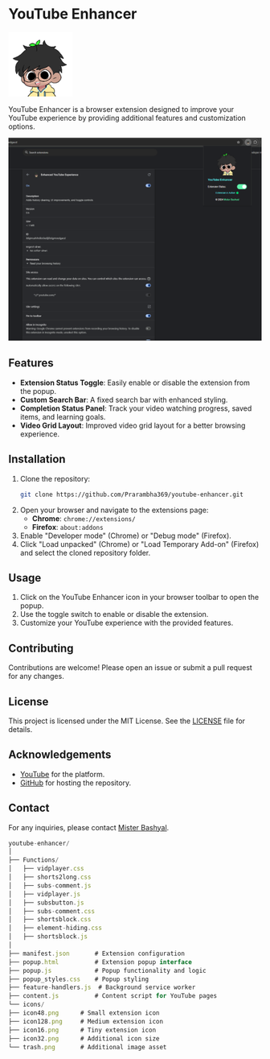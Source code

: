 # YouTube Enhancer
![icon128.png](youtube-enhancer/icons/icon128.png)

YouTube Enhancer is a browser extension designed to improve your YouTube experience by providing additional features and customization options.

![img.png](youtube-enhancer/icons/img.png)

## Features
- **Extension Status Toggle**: Easily enable or disable the extension from the popup.
- **Custom Search Bar**: A fixed search bar with enhanced styling.
- **Completion Status Panel**: Track your video watching progress, saved items, and learning goals.
- **Video Grid Layout**: Improved video grid layout for a better browsing experience.

## Installation

1. Clone the repository:
    ```sh
    git clone https://github.com/Prarambha369/youtube-enhancer.git
    ```
2. Open your browser and navigate to the extensions page:
    - **Chrome**: `chrome://extensions/`
    - **Firefox**: `about:addons`
3. Enable "Developer mode" (Chrome) or "Debug mode" (Firefox).
4. Click "Load unpacked" (Chrome) or "Load Temporary Add-on" (Firefox) and select the cloned repository folder.

## Usage

1. Click on the YouTube Enhancer icon in your browser toolbar to open the popup.
2. Use the toggle switch to enable or disable the extension.
3. Customize your YouTube experience with the provided features.

## Contributing

Contributions are welcome! Please open an issue or submit a pull request for any changes.

## License

This project is licensed under the MIT License. See the [LICENSE](LICENSE) file for details.

## Acknowledgements

- [YouTube](https://www.youtube.com) for the platform.
- [GitHub](https://github.com) for hosting the repository.

## Contact

For any inquiries, please contact [Mister Bashyal](https://github.com/Prarambha369).
```js
youtube-enhancer/
│
├── Functions/
│   ├── vidplayer.css
│   ├── shorts2long.css
│   ├── subs-comment.js
│   ├── vidplayer.js
│   ├── subsbutton.js
│   ├── subs-comment.css
│   ├── shortsblock.css
│   ├── element-hiding.css
│   ├── shortsblock.js
│
├── manifest.json       # Extension configuration
├── popup.html          # Extension popup interface
├── popup.js            # Popup functionality and logic
├── popup_styles.css    # Popup styling
├── feature-handlers.js  # Background service worker
├── content.js          # Content script for YouTube pages
└── icons/
├── icon48.png      # Small extension icon
├── icon128.png     # Medium extension icon
├── icon16.png      # Tiny extension icon
├── icon32.png      # Additional icon size
└── trash.png       # Additional image asset
```